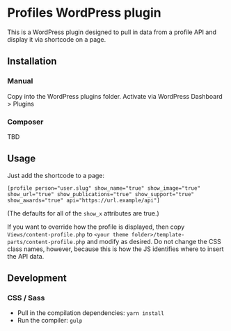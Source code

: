# Profiles WordPress plugin

This is a WordPress plugin designed to pull in data from a profile API and display it via shortcode on a page.

## Installation

### Manual

Copy into the WordPress plugins folder. Activate via WordPress Dashboard > Plugins

### Composer

TBD

## Usage

Just add the shortcode to a page:

`[profile person="user.slug" show_name="true" show_image="true" show_url="true" show_publications="true" show_support="true" show_awards="true" api="https://url.example/api"]`

(The defaults for all of the `show_x` attributes are true.)

If you want to override how the profile is displayed, then copy `Views/content-profile.php` to `<your theme folder>/template-parts/content-profile.php` and modify as desired. Do not change the CSS class names, however, because this is how the JS identifies where to insert the API data.

## Development

### CSS / Sass

- Pull in the compilation dependencies: `yarn install`
- Run the compiler: `gulp`